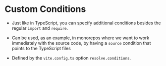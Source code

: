 # Custom Conditions

- Just like in TypeScript, you can specify additional conditions besides the regular `import` and `require`.

- Can be used, as an example, in monorepos where we want to work immediately with the source code, by having a
  `source` condition that points to the TypeScript files

- Defined by the `vite.config.ts` option `resolve.conditions`.


